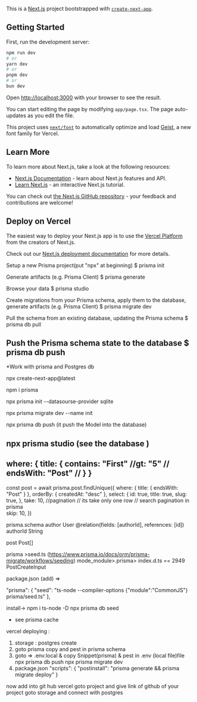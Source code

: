 This is a [Next.js](https://nextjs.org) project bootstrapped with [`create-next-app`](https://nextjs.org/docs/app/api-reference/cli/create-next-app).

## Getting Started

First, run the development server:

```bash
npm run dev
# or
yarn dev
# or
pnpm dev
# or
bun dev
```

Open [http://localhost:3000](http://localhost:3000) with your browser to see the result.

You can start editing the page by modifying `app/page.tsx`. The page auto-updates as you edit the file.

This project uses [`next/font`](https://nextjs.org/docs/app/building-your-application/optimizing/fonts) to automatically optimize and load [Geist](https://vercel.com/font), a new font family for Vercel.

## Learn More

To learn more about Next.js, take a look at the following resources:

- [Next.js Documentation](https://nextjs.org/docs) - learn about Next.js features and API.
- [Learn Next.js](https://nextjs.org/learn) - an interactive Next.js tutorial.

You can check out [the Next.js GitHub repository](https://github.com/vercel/next.js) - your feedback and contributions are welcome!

## Deploy on Vercel

The easiest way to deploy your Next.js app is to use the [Vercel Platform](https://vercel.com/new?utm_medium=default-template&filter=next.js&utm_source=create-next-app&utm_campaign=create-next-app-readme) from the creators of Next.js.

Check out our [Next.js deployment documentation](https://nextjs.org/docs/app/building-your-application/deploying) for more details.

Setup a new Prisma project(put "npx" at beginning)
  $ prisma init

  Generate artifacts (e.g. Prisma Client)
  $ prisma generate

  Browse your data
  $ prisma studio

  Create migrations from your Prisma schema, apply them to the database, generate artifacts (e.g. Prisma Client)
  $ prisma migrate dev

  Pull the schema from an existing database, updating the Prisma schema
  $ prisma db pull

  Push the Prisma schema state to the database
  $ prisma db push
---------------------------------------
*Work with prisma and Postgres db 

npx create-next-app@latest

npm i prisma 

npx prisma init --datasourse-provider sqlite

npx prisma migrate dev --name init

npx prisma db push (it push the Model into the database)

npx prisma studio  (see the database )
--------------------------------------
 where: {
    title: {
      contains: "First"   //gt: "5" // endsWith: "Post" // 
    }
  }
---
const post = await prisma.post.findUnique({
  where: {
   title: {
    endsWith: "Post"
   }
  },
  orderBy: {
    createdAt: "desc"
  },
  select: {
    id: true,
    title: true,
    slug: true,
  },
  take: 10,         //pagination // its take only one row // search pagination in prisma  
  skip: 10,
})


prisma.schema 
author User @relation(fields: [authorId], references: [id])
  authorId String

  post Post[]

prisma >seed.ts (https://www.prisma.io/docs/orm/prisma-migrate/workflows/seeding)
  mode_module>.prisma> index.d.ts == 2949 PostCreateInput


package.json (add) =>

"prisma": {
  "seed": "ts-node --compiler-options {\"module\":\"CommonJS\"} prisma/seed.ts"
},

install-> npm i ts-node -D
          npx prisma db seed
* see prisma cache 

vercel deploying :
1) storage : postgres create 
2) goto  prisma copy and pest in prisma schema 
3)  goto => .env.local & copy Snippet(prisma) & pest in .env (local file)file   
npx prisma db push
npx prisma migrate dev
4) package.json
"scripts": {
  "postinstall": "prisma generate && prisma migrate deploy"
}

now add into git hub
vercel goto project and give link of github of your project goto storage and connect with postgres 






